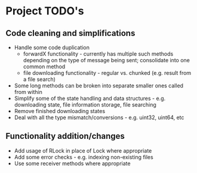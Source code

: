 # Project TODO's
## Code cleaning and simplifications
* Handle some code duplication
  * forwardX functionality - currently has multiple such methods depending on the type of message being sent; consolidate into one common method
  * file downloading functionality - regular vs. chunked (e.g. result from a file search)
* Some long methods can be broken into separate smaller ones called from within
* Simplify some of the state handling and data structures - e.g. downloading state, file information storage, file searching
* Remove finished downloading states
* Deal with all the type mismatch/conversions - e.g. uint32, uint64, etc
## Functionality addition/changes
* Add usage of RLock in place of Lock where appropriate
* Add some error checks - e.g. indexing non-existing files
* Use some receiver methods where appropriate

